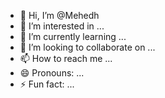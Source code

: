 - 👋 Hi, I’m @Mehedh
- 👀 I’m interested in ...
- 🌱 I’m currently learning ...
- 💞️ I’m looking to collaborate on ...
- 📫 How to reach me ...
- 😄 Pronouns: ...
- ⚡ Fun fact: ...

<!---
Mehedh/Mehedh is a ✨ special ✨ repository because its `README.md` (this file) appears on your GitHub profile.
You can click the Preview link to take a look at your changes.
--->
